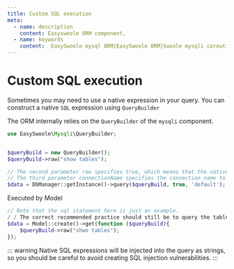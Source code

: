 ```yaml
---
title: Custom SQL execution
meta:
  - name: description
    content: Easyswoole ORM component,
  - name: keywords
    content:  EasySwoole mysql ORM|EasySwoole ORM|Swoole mysqli coroutine client|swoole ORM|Custom SQL execution
---
```



# Custom SQL execution

Sometimes you may need to use a native expression in your query. You can construct a native `SQL` expression using `QueryBuilder`

The ORM internally relies on the `QueryBuilder` of the `mysqli` component.

```php
use EasySwoole\Mysqli\QueryBuilder;


$queryBuild = new QueryBuilder();
$queryBuild->raw("show tables");

// The second parameter raw specifies true, which means that the native sql is executed.
// The third parameter connectionName specifies the connection name to use, the default default
$data = DbManager::getInstance()->query($queryBuild, true, 'default');

```

Executed by Model
```php
// Note that the sql statement here is just an example.
/ / The correct recommended practice should still be to query the table corresponding to the Model class, get the data of the table structure field
$data = Model::create()->get(function ($queryBuild){
    $queryBuild->raw("shwo tables");
});
```

::: warning
Native SQL expressions will be injected into the query as strings, so you should be careful to avoid creating SQL injection vulnerabilities.
:::